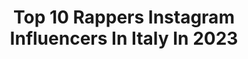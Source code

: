 ---
title: Top 10 Rappers Instagram Influencers In Italy In 2023
description: >-
  Find top rappers Instagram influencers in Italy in 2023. Most popular hashtags: #hiphop #rap #pensieri.
platform: Instagram
hits: 92
text_top: See the best Instagram accounts on inBeat.
text_bottom: Our platform holds 92 Instagram influencers like this in Italy for you to connect with.
profiles:
  - username: "tommy_kuti"
    fullname: >-
      Big Tolu
    bio: >-
      In teoria sono un rapper, in pratica faccio mille altre cose. Mi conoscono come l’#afroitaliano 🇮🇹 🇳🇬 Be yourself!
    location: "Italy"
    followers: 39667
    engagement: 421
    commentsToLikes: 0.045740
    id: ck5c61vi24jy00i11appv5hrq
    verified: true
    hashtags: "#tommykuti, #outfit, #afroitaliano, #blackitalian"
  - username: "speakercenzou"
    fullname: >-
      Speaker Cenzou
    bio: >-
      Rapper, Producer, Writer, and Jedi Master
    location: "Italy"
    followers: 10955
    engagement: 320
    commentsToLikes: 0.079608
    id: ck5c4tt2t23b20i11aeou4nby
    verified: false
    hashtags: "#rapitaliano, #hiphop, #rapnapoletano, #sabato"
  - username: "flueraroo"
    fullname: >-
      Vlad Flueraru 🎵
    bio: >-
      🔧 Rapper, Producer @facemrecords ⏰ Noi sesiuni de beatmaking, soon: 🔽🔽🔽
    location: "Italy"
    followers: 8967
    engagement: 1190
    commentsToLikes: 0.006222
    id: ck5cfh6nrmy0v0i11vrumr77a
    verified: false
    hashtags: "#homedelivery, #asap, #carantunes"
  - username: "davideshorty"
    fullname: >-
      Davide Shorty
    bio: >-
      He/him Singer, songwriter, rapper and producer. World citizen. ⬇️ Ascolta il mio nuovo singolo “Regina” in gara tra le nuove proposte di @sanremorai
    location: "Italy"
    followers: 59160
    engagement: 522
    commentsToLikes: 0.034203
    id: ck5q6gwntxclm0i11dvbrv8qp
    verified: true
    hashtags: "#davideshorty, #sanremogiovani, #audioqualitylab, #adv"
  - username: "namdohyon"
    fullname: >-
      남도현 [Bae il-chil-sam]⚡
    bio: >-
      #BAE173 NAM DODO "Dodo sayang bunda"😍 NDH : ❝i'll be your oppaji❞🥀 📢RAPPER Dohyonieee✨ 🐹 Hamtaro bersuara dolphin 🐬😂 📸 Tony Nam 10/11/2004 💛
    location: "Italy"
    followers: 10387
    engagement: 248
    commentsToLikes: 0.004418
    id: ck0vxbho9y35j0i19odql5bzc
    verified: false
    hashtags: "#namdohyon, #crushonu, #dohyon, #bae173"
  - username: "neroneofficial"
    fullname: >-
      NERONE. ENNE E ERRE O ENNE E
    bio: >-
      👑 MILANO LAST RAPPER ALIVE 👑 Info- booking-Management: thomas@gunamanagement.com IL CIELO È NEROBLU ⚫️🔵 MAXTAPE 👑
    location: "Italy"
    followers: 140979
    engagement: 1382
    commentsToLikes: 0.019722
    id: ck6tu3e82e2zi0j71ictrxfsa
    verified: true
    hashtags: "#mh9"
  - username: "ceskielloo"
    fullname: >-
      THE ØNLY ONE CESKIELLØ
    bio: >-
      COMICO〰️ACTOR SANGUE NELLA MUSICA 🩸🎼 RAPPER FREE LANCE 🎙 BIG REELSSS 🌏🤦‍♂️ ✖️ business and collaborazioni 📩ceskiello1985@gmail.com
    location: "Italy"
    followers: 71534
    engagement: 192
    commentsToLikes: 0.031061
    id: ck5zvi34j4a340i14njv2lcvg
    verified: false
    hashtags: "#cabrio, #imarchiati, #cabriochallenge, #ceskiello"
  - username: "ugoborghetti126"
    fullname: >-
      Ugo Borghetti
    bio: >-
      CXXVI UBC LOVEGANG BEAT ugoborghettibeat@gmail.com Per info feat e tutte l altre cazzate da rapper Ugoborghetti126@gmail.com
    location: "Italy"
    followers: 55795
    engagement: 1725
    commentsToLikes: 0.012173
    id: ck5qcrnils0820i11k06bfhkp
    verified: false
    hashtags: ""
  - username: "trap_messaggi"
    fullname: >-
      Frasi Dalle Migliori Canzoni
    bio: >-
      ✍🏻 Frasi dalle migliori CANZONI✍🏻 INFO SPONSOR: @senex.smm 🙋🏻‍♂️ — 💰 CLICCA QUI SE SEI UN RAPPER/TRAPPER EMERGENTE💰 — 👇🏻👇🏻👇🏻
    location: "Italy"
    followers: 36080
    engagement: 711
    commentsToLikes: 0.027907
    id: ck9hcfyqil7bk0j78hfqwnkl3
    verified: false
    hashtags: "#frasi, #pensierieparole, #vita, #momenti"
  - username: "espressionerap"
    fullname: >-
      Espressione rap
    bio: >-
      Ci si esprime sinceramente con il rap ☻. Meme con i rapper ♪ . Citazioni rap ★. Guarda le storie in evidenza Per pubblicità, scrivimi in direct
    location: "Italy"
    followers: 8579
    engagement: 2232
    commentsToLikes: 0.028396
    id: ckaos0wq8pno60i78xpgpqe00
    verified: false
    hashtags: "#rappermeme, #memeitaliani, #memerapitaliano, #guepequeno"
---
